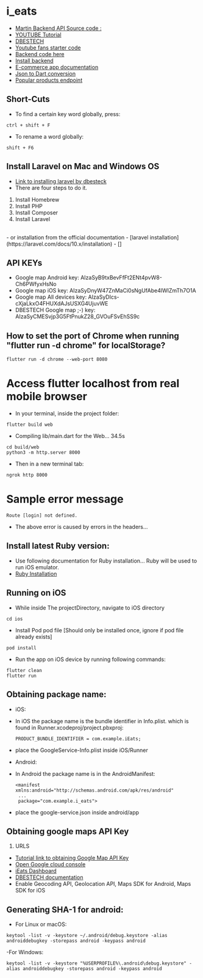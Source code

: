 # i_eats

- [Martin Backend API Source code : ](https://github.com/martin-ngigi/iEats_backend)
- [YOUTUBE Tutorial](https://www.youtube.com/watch?v=7dAt-JMSCVQ&list=PL3nPgdhXQtHfgtMpD_0EvJm-8LP3uNfc-&index=1&ab_channel=dbestech)
- [DBESTECH](https://www.dbestech.com/tutorials/flutter-food-delivery-app-e-commerce-for-ios-and-android)
- [Youtube fans starter code](https://www.dbestech.com/food_delivery.zip)
- [Backend code here](https://github.com/dastagir-ahmed/flutter-ecommerce-app-food-delivery)
- [Install backend](https://www.dbestech.com/tutorials/how-to-install-laravel-on-mac-os)
- [E-commerce app documentation](https://www.dbestech.com/tutorials/flutter-food-delivery-e-commerce-app-documentation)
- [Json to Dart conversion](https://javiercbk.github.io/json_to_dart/)
- [Popular products endpoint](http://mvs.bslmeiyu.com/api/v1/products/popular)

## Short-Cuts
- To find a certain key word globally, press:
```
ctrl + shift + F
```

- To rename a word globally: 
```
shift + F6
```

## Install Laravel on Mac and Windows OS
- [Link to installing laravel by dbesteck](https://www.dbestech.com/tutorials/how-to-install-laravel-on-mac-os)
- There are four steps to do it.
1. Install Homebrew
2. Install PHP
3. Install Composer
4. Install Laravel
<br>
- or installation from the official documentation
- [laravel installation](https://laravel.com/docs/10.x/installation)
- []

## API KEYs
- Google map Android key: AIzaSyB9txBevFfFt2ENt4pvW8-Ch6PWfyxHsNo
- Google map iOS key: AIzaSyDnyW47ZnMaCi0sNgUfAbe4lWIZmTh7O1A
- Google map All devices key: AIzaSyDIcs-cXjaLkxO4FHUXdAJsUSXG4UjuvWE
- DBESTECH Google map ;-) key: AIzaSyCMESvjp3G5FtPnukZ28_GVOuFSvEhSS9c


## How to set the port of Chrome when running "flutter run -d chrome" for localStorage?
```
flutter run -d chrome --web-port 8080
```

# Access flutter localhost from real mobile browser
- In your terminal, inside the project folder:
```
flutter build web
```
- Compiling lib/main.dart for the Web... 34.5s
```
cd build/web
python3 -m http.server 8000
```
- Then in a new terminal tab:
```
ngrok http 8000
```


# Sample error message
```
Route [login] not defined.
```
- The above error is caused by errors in the headers...

## Install latest Ruby version:
- Use following documentation for Ruby installation... Ruby will be used to run iOS emulator.
- [Ruby Installation](https://mac.install.guide/ruby/13.html)

## Running on iOS
- While inside The projectDirectory, navigate to iOS directory
```
cd ios
```
- Install Pod pod file [Should only be installed once, ignore if pod file already exists]
```
pod install
```
- Run the app on iOS device by running following commands:
```
flutter clean
flutter run
```

## Obtaining package name:
- iOS:
- In iOS the package name is the bundle identifier in Info.plist. which is found in Runner.xcodeproj/project.pbxproj:

      PRODUCT_BUNDLE_IDENTIFIER = com.example.iEats;
- place the GoogleService-Info.plist  inside iOS/Runner <br>
- Android:
- In Android the package name is in the AndroidManifest:

      <manifest xmlns:android="http://schemas.android.com/apk/res/android"
       ...
       package="com.example.i_eats"> 
- place the google-service.json  inside android/app <br>

## Obtaining google maps API Key
1. URLS
- [Tutorial link to obtaining Google Map API Key](https://www.youtube.com/watch?v=HCUZ91NVnaM)
- [Open Google cloud console](https://console.cloud.google.com/)
- [iEats Dashboard](https://console.cloud.google.com/home/dashboard?project=ieats-381804)
- [DBESTECH documentation](https://www.dbestech.com/tutorials/generate-google-map-api-key-android-ios-integrate-in-flutter-amp-react-native)
- Enable Geocoding API, Geolocation API, Maps SDK for Android, Maps SDK for iOS

## Generating SHA-1 for android:
- For Linux or macOS:
```
keytool -list -v -keystore ~/.android/debug.keystore -alias androiddebugkey -storepass android -keypass android
```
-For Windows:
```
keytool -list -v -keystore "%USERPROFILE%\.android\debug.keystore" -alias androiddebugkey -storepass android -keypass android
```

